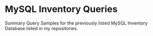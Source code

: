 # MySQL Inventory Queries
Summary Query Samples for the previously listed MySQL Inventory Database listed in my repositories. 
